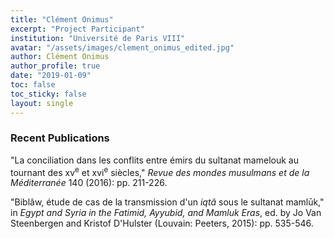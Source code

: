 ```yaml
---
title: "Clément Onimus"
excerpt: "Project Participant"
institution: "Université de Paris VIII"
avatar: "/assets/images/clement_onimus_edited.jpg"
author: Clément Onimus
author_profile: true
date: "2019-01-09"
toc: false
toc_sticky: false
layout: single
---
```


### Recent Publications

"La conciliation dans les conflits entre émirs du sultanat mamelouk au tournant des xv<sup>e</sup> et xvi<sup>e</sup> siècles," *Revue des mondes musulmans et de la Méditerranée* 140 (2016): pp. 211-226.

"Biblâw, étude de cas de la transmission d'un *iqtâ* sous le sultanat mamlūk," in *Egypt and Syria in the Fatimid, Ayyubid, and Mamluk Eras*, ed. by Jo Van Steenbergen and Kristof D'Hulster (Louvain: Peeters, 2015): pp. 535-546.
